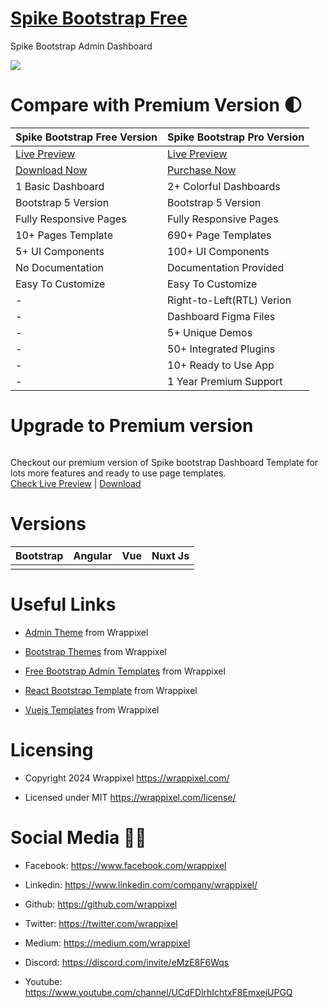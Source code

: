 
# <a href="https://demos.wrappixel.com/free-admin-templates/bootstrap/spike-bootstrap-free/src/html/index.html">Spike Bootstrap Free</a>
Spike Bootstrap Admin Dashboard

<!-- Main image of Template -->
<a target="_blank" href="https://www.wrappixel.com/templates/spike-free-bootstrap-admin/">
  <img src="https://www.wrappixel.com/wp-content/uploads/2023/09/Free-Spike-Admin-WrapPixel-Preview.jpg" />
</a>


# Compare with Premium Version 🌓

<table>
<thead>
<tr>
<th>Spike Bootstrap Free Version</th>
<th>Spike Bootstrap Pro Version</th>
</tr>
</thead>
<tbody>
<tr>
  <td>
    <a href="https://demos.wrappixel.com/free-admin-templates/bootstrap/spike-bootstrap-free/src/html/index.html">Live Preview</a>
  </td>
  <td>
  <a href="https://bootstrapdemos.wrappixel.com/spike/dist/main/index.html">Live Preview</a>
  </td>
</tr>
<tr>
  <td>
    <a href="https://www.wrappixel.com/templates/spike-free-bootstrap-admin/">Download Now</a>
  </td>
  <td>
    <a href="https://www.wrappixel.com/templates/spike-bootstrap-admin-dashboard/">Purchase Now</a>
  </td>
</tr>
<tr>
  <td>
  1 Basic Dashboard
  </td>
  <td>
  2+ Colorful Dashboards
  </td>
</tr>
<tr>
  <td>
  Bootstrap 5 Version
  </td>
  <td>
  Bootstrap 5 Version
  </td>
</tr>
<tr>
  <td>
  Fully Responsive Pages
  </td>
  <td>
  Fully Responsive Pages
  </td>
</tr>
<tr>
  <td>
  10+ Pages Template
  </td>
  <td>
  690+ Page Templates
  </td>
</tr>
<tr>
  <td>
  5+ UI Components
  </td>
  <td>
  100+ UI Components
  </td>
</tr>
<tr>
  <td>
  No Documentation
  </td>
  <td>
  Documentation Provided
  </td>
</tr>
<tr>
  <td>
  Easy To Customize
  </td>
  <td>
  Easy To Customize
  </td>
</tr>
<tr>
  <td>
  -
  </td>
  <td>
  Right-to-Left(RTL) Verion
  </td>
</tr>
  <tr>
  <td>
  -
  </td>
  <td>
  Dashboard Figma Files
  </td>
</tr>
<tr>
  <td>
  -
  </td>
  <td>
  5+ Unique Demos
  </td>
</tr>
<tr>
  <td>
  -
  </td>
  <td>
  50+ Integrated Plugins
  </td>
</tr>
<tr>
  <td>
  -
  </td>
  <td>
  10+ Ready to Use App
  </td>
</tr>
<tr>
  <td>
  -
  </td>
  <td>
  1 Year Premium Support
  </td>
</tr>
</tbody>
</table>

# Upgrade to Premium version

<a target="_blank" href="https://www.wrappixel.com/templates/spike-bootstrap-admin-dashboard/">
  <img src="https://www.wrappixel.com/wp-content/uploads/edd/2023/09/Spike-Admin-WrapPixel-Preview.jpg" alt="">
</a>
<p>
  Checkout our premium version of Spike bootstrap Dashboard Template for lots more features and ready to use page templates.<br>
  <a href="https://bootstrapdemos.wrappixel.com/spike/dist/main/index.html">Check Live Preview</a> | <a href="https://www.wrappixel.com/templates/spike-bootstrap-admin-dashboard/">Download</a>
</p>

<!-- Versions of Template -->
# Versions
<table>
<thead>
<tr>
<th>Bootstrap</th>
<th>Angular</th>
<th>Vue</th>
<th>Nuxt Js</th>
</tr>
</thead>
<tbody>
<tr>
<td>
  <a href="https://www.wrappixel.com/templates/spike-bootstrap-admin-dashboard/" width="150px">
    <img src="https://www.wrappixel.com/wp-content/uploads/edd/2023/09/spike-bootstrap-admin-dashboard-prev-img.jpg" alt="" style="max-width:150px;">
  </a>
</td>
<td>
  <a href="https://www.wrappixel.com/templates/spike-angular-admin-template/" rel="nofollow" width="150px">
    <img src="https://www.wrappixel.com/wp-content/uploads/edd/2023/10/spike-angular-material-admin-dashboard-ws.jpg" alt="" style="max-width:150px;">
  </a>
</td>
<td>
  <a href="https://www.wrappixel.com/templates/spike-vuejs-admin-dashboard/" rel="nofollow" width="150px">
    <img src="https://www.wrappixel.com/wp-content/uploads/edd/2023/09/spike-vuejs-admin-dashboard-prev-img.jpg" alt="" style="max-width:150px;">
  </a>
</td>
<td>
  <a href="https://www.wrappixel.com/templates/spike-nuxtjs-admin-template/" rel="nofollow" width="150px">
    <img src="https://www.wrappixel.com/wp-content/uploads/edd/2023/09/spike-nuxtjs-admin-dashboard-prev-img.jpg" alt="" style="max-width:150px;">
  </a>
</td>
</td>
  
</tr>
</tbody>
</table>





<!-- Useful Links of Template -->
# Useful Links
- <p><a href="https://www.wrappixel.com/">Admin Theme</a> from Wrappixel</p>
- <p><a href="https://www.wrappixel.com/templates/materialpro/">Bootstrap Themes</a> from Wrappixel</p>
- <p><a href="https://www.wrappixel.com/templates/materialpro-lite/">Free Bootstrap Admin Templates</a> from Wrappixel</p>
- <p><a href="https://www.wrappixel.com/templates/materialpro-react-redux-admin/">React Bootstrap Template</a> from Wrappixel</p>
- <p><a href="https://www.wrappixel.com/templates/materialpro-vuetify-admin/">Vuejs Templates</a> from Wrappixel</p>


<!-- Licensing of Template -->
# Licensing
- <p>Copyright 2024 Wrappixel <a href="https://www.wrappixel.com/">https://wrappixel.com/</a></p>
- <p>Licensed under MIT <a href="https://www.wrappixel.com/license/">https://wrappixel.com/license/</a></p>


<!-- Social Media of Adminmart -->
# Social Media 👭🏼
- <p>Facebook: <a href="https://www.facebook.com/wrappixel">https://www.facebook.com/wrappixel</a></p>
- <p>Linkedin: <a href="https://www.linkedin.com/company/wrappixel/">https://www.linkedin.com/company/wrappixel/</a></p>
- <p>Github: <a href="https://github.com/wrappixel">https://github.com/wrappixel</a></p>
- <p>Twitter: <a href="https://twitter.com/wrappixel">https://twitter.com/wrappixel</a></p>
- <p>Medium: <a href="https://medium.com/wrappixel">https://medium.com/wrappixel</a></p>
- <p>Discord: <a href="https://discord.com/invite/eMzE8F6Wqs">https://discord.com/invite/eMzE8F6Wqs</a></p>
- <p>Youtube: <a href="https://www.youtube.com/channel/UCdFDlrhIchtxF8EmxejUPGQ">https://www.youtube.com/channel/UCdFDlrhIchtxF8EmxejUPGQ</a></p>

